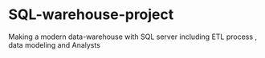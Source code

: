# SQL-warehouse-project
Making a modern data-warehouse with SQL server including ETL process , data modeling and Analysts 
